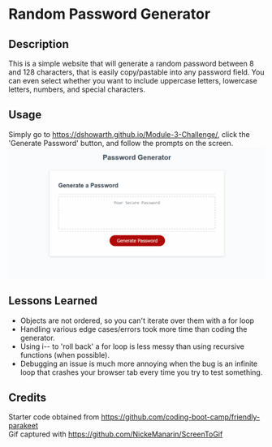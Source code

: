 # Random Password Generator

## Description
This is a simple website that will generate a random password between 8 and 128 characters, that is easily copy/pastable into any password field.
You can even select whether you want to include uppercase letters, lowercase letters, numbers, and special characters. 

## Usage
Simply go to https://dshowarth.github.io/Module-3-Challenge/, click the 'Generate Password' button, and follow the prompts on the screen. 
![GIF demonstrating website usage](PasswordGen.gif)

## Lessons Learned
- Objects are not ordered, so you can't iterate over them with a for loop
- Handling various edge cases/errors took more time than coding the generator.
- Using i-- to 'roll back' a for loop is less messy than using recursive functions (when possible).
- Debugging an issue is much more annoying when the bug is an infinite loop that crashes your browser tab
every time you try to test something.


## Credits
Starter code obtained from https://github.com/coding-boot-camp/friendly-parakeet \
Gif captured with https://github.com/NickeManarin/ScreenToGif

